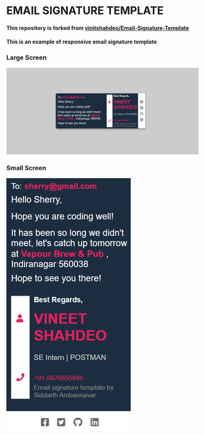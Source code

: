 # EMAIL SIGNATURE TEMPLATE

#### This repository is forked from [vinitshahdeo/Email-Signature-Template](https://github.com/vinitshahdeo/Email-Signature-Template)

#### This is an example of responsive email signature template

### Large Screen

<img src="./uploads/lg.png">

### Small Screen

<img src="./uploads/sm.png">
